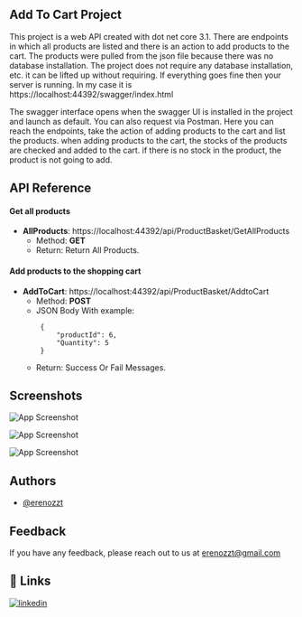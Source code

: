 
## Add To Cart Project

This project is a web API created with dot net core 3.1. There are endpoints in which all products are listed and there is an action to add products to the cart. The products were pulled from the json file because there was no database installation. The project does not require any database installation, etc. it can be lifted up without requiring. If everything goes fine then your server is running. In my case it is https://localhost:44392/swagger/index.html

The swagger interface opens when the swagger UI is installed in the project and launch as default. You can also request via Postman. Here you can reach the endpoints, take the action of adding products to the cart and list the products. when adding products to the cart, the stocks of the products are checked and added to the cart. if there is no stock in the product, the product is not going to add.

 


## API Reference

#### Get all products 

   * **AllProducts**: https://localhost:44392/api/ProductBasket/GetAllProducts
     * Method: **GET**
     * Return: Return All Products.

#### Add products to the shopping cart

   * **AddToCart**: https://localhost:44392/api/ProductBasket/AddtoCart
     * Method: **POST**
     * JSON Body With example:
       ```
        {
            "productId": 6,
            "Quantity": 5
        }
       ```
     * Return: Success Or Fail Messages.
     
## Screenshots

![App Screenshot](https://i.ibb.co/SDkFqRZ/image.png)

![App Screenshot](https://i.ibb.co/4f5dhPR/image.png)

![App Screenshot](https://i.ibb.co/ypVStwV/image.png)


## Authors

- [@erenozzt](https://github.com/erenozzt)


## Feedback

If you have any feedback, please reach out to us at erenozzt@gmail.com


## 🔗 Links
[![linkedin](https://img.shields.io/badge/linkedin-0A66C2?style=for-the-badge&logo=linkedin&logoColor=white)](https://www.linkedin.com/in/erenozzt/)
